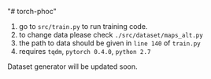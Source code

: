 "# torch-phoc" 
1. go to `src/train.py` to run training code.
2. to change data please check `./src/dataset/maps_alt.py`
3. the path to data should be given in `line 140` of `train.py`
4. requires `tqdm`, `pytorch 0.4.0`, `python 2.7`

Dataset generator will be updated soon.